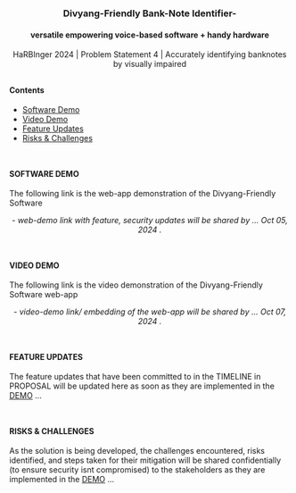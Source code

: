 <h1 align="center"></h1>
<h3 align="center">Divyang-Friendly Bank-Note Identifier- </h3> 
<h4 align="center">versatile empowering voice-based software + handy hardware</h4>
<p align="center">HaRBInger 2024 | Problem Statement 4 | Accurately identifying banknotes by visually impaired</p>

<h2 align="center"></h2>

#### Contents
- [Software Demo](#software-demo)
- [Video Demo](#video-demo) 
- [Feature Updates](#feature-updates)
- [Risks & Challenges](#risks--challenges)

<h2 align="center"></h2>

#### <br>SOFTWARE DEMO
The following link is the web-app demonstration of the Divyang-Friendly Software
<p align="center"><em>- web-demo link with feature, security updates will be shared by ...  Oct 05, 2024 . </em></p>

<h2 align="center"></h2>

#### <br>VIDEO DEMO
The following link is the video demonstration of the Divyang-Friendly Software web-app
<p align="center"><em>- video-demo link/ embedding of the web-app will be shared by ...  Oct 07, 2024 . </em></p>

<h2 align="center"></h2>

#### <br>FEATURE UPDATES
The feature updates that have been committed to in the TIMELINE in PROPOSAL will be updated here as soon as they are implemented in the [DEMO](#software-demo) ...

<h2 align="center"></h2>

#### <br>RISKS & CHALLENGES
As the solution is being developed, the challenges encountered, risks identified, and steps taken for their mitigation will be shared confidentially (to ensure security isnt compromised) to the stakeholders as they are implemented in the [DEMO](#software-demo) ...

<h1 align="center"></h1>

